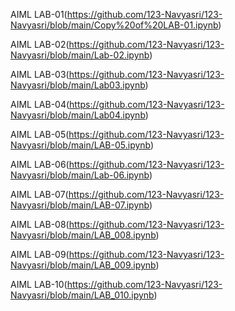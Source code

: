 AIML LAB-01(https://github.com/123-Navyasri/123-Navyasri/blob/main/Copy%20of%20LAB-01.ipynb)

AIML LAB-02(https://github.com/123-Navyasri/123-Navyasri/blob/main/Lab-02.ipynb)

AIML LAB-03(https://github.com/123-Navyasri/123-Navyasri/blob/main/Lab03.ipynb)

AIML LAB-04(https://github.com/123-Navyasri/123-Navyasri/blob/main/Lab04.ipynb)

AIML LAB-05(https://github.com/123-Navyasri/123-Navyasri/blob/main/LAB-05.ipynb)

AIML LAB-06(https://github.com/123-Navyasri/123-Navyasri/blob/main/Lab-06.ipynb)

AIML LAB-07(https://github.com/123-Navyasri/123-Navyasri/blob/main/LAB-07.ipynb)

AIML LAB-08(https://github.com/123-Navyasri/123-Navyasri/blob/main/LAB_008.ipynb)

AIML LAB-09(https://github.com/123-Navyasri/123-Navyasri/blob/main/LAB_009.ipynb)

AIML LAB-10(https://github.com/123-Navyasri/123-Navyasri/blob/main/LAB_010.ipynb)
